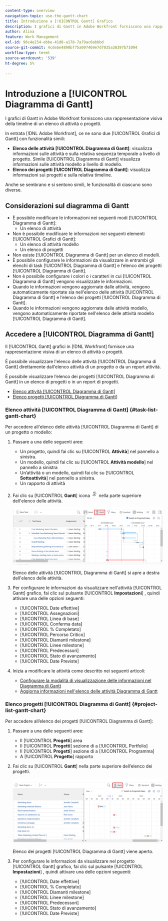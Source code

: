 ```yaml
---
content-type: overview
navigation-topic: use-the-gantt-chart
title: Introduzione a [!UICONTROL Gantt] Grafico
description: I grafici di Gantt in Adobe Workfront forniscono una rappresentazione visiva della timeline di un elenco di attività o progetti.
author: Alina
feature: Work Management
exl-id: 96c4e254-ebbe-41d8-a178-7a79ac0abbbd
source-git-commit: 4cdebe4890b775a097469e7d7035a38397b71094
workflow-type: tm+mt
source-wordcount: '539'
ht-degree: 5%

---
```


# Introduzione a [!UICONTROL Diagramma di Gantt]

I grafici di Gantt in Adobe Workfront forniscono una rappresentazione visiva della timeline di un elenco di attività o progetti.

In entrata [!DNL Adobe Workfront], ce ne sono due [!UICONTROL Grafici di Gantt] con funzionalità simili:

* **Elenco delle attività [!UICONTROL Diagramma di Gantt]**: visualizza informazioni sulle attività e sulla relativa sequenza temporale a livello di progetto. Simile [!UICONTROL Diagramma di Gantt] visualizza informazioni sulle attività modello a livello di modello.
* **Elenco dei progetti [!UICONTROL Diagramma di Gantt]**: visualizza informazioni sui progetti e sulla relativa timeline.

Anche se sembrano e si sentono simili, le funzionalità di ciascuno sono diverse.

## Considerazioni sul diagramma di Gantt

* È possibile modificare le informazioni nei seguenti modi [!UICONTROL Diagramma di Gantt]:
   * Un elenco di attività
* Non è possibile modificare le informazioni nei seguenti elementi [!UICONTROL Grafici di Gantt]:
   * Un elenco di attività modello
   * Un elenco di progetti
* Non esiste [!UICONTROL Diagramma di Gantt] per un elenco di modelli.
* È possibile configurare le informazioni da visualizzare in entrambi gli elenchi di task [!UICONTROL Diagramma di Gantt] e l’elenco dei progetti [!UICONTROL Diagramma di Gantt].
* Non è possibile configurare i colori o i caratteri in cui [!UICONTROL Diagramma di Gantt] vengono visualizzate le informazioni.
* Quando le informazioni vengono aggiornate dalle attività, vengono automaticamente riportate sia nell&#39;elenco delle attività [!UICONTROL Diagramma di Gantt] e l’elenco dei progetti [!UICONTROL Diagramma di Gantt].
* Quando le informazioni vengono aggiornate dalle attività modello, vengono automaticamente riportate nell&#39;elenco delle attività modello [!UICONTROL Diagramma di Gantt].

## Accedere a [!UICONTROL Diagramma di Gantt]

Il [!UICONTROL Gantt] grafici in [!DNL Workfront]  fornisce una rappresentazione visiva di un elenco di attività o progetti.

È possibile visualizzare l&#39;elenco delle attività [!UICONTROL Diagramma di Gantt] direttamente dall&#39;elenco attività di un progetto o da un report attività.

È possibile visualizzare l’elenco dei progetti [!UICONTROL Diagramma di Gantt] in un elenco di progetti o in un report di progetti.

* [Elenco attività [!UICONTROL Diagramma di Gantt]](#task-list-gantt-chart)
* [Elenco progetti [!UICONTROL Diagramma di Gantt]](#project-list-gantt-chart)

### Elenco attività [!UICONTROL Diagramma di Gantt] {#task-list-gantt-chart}

<!--The task list [!UICONTROL Gantt Chart] is accessible in the following areas:

* In a Project

   * [!UICONTROL Tasks] section
   * [!UICONTROL Subtasks] section of a task

* In a [!UICONTROL Template]

* In a [!UICONTROL Task] report-->

Per accedere all&#39;elenco delle attività [!UICONTROL Diagramma di Gantt] di un progetto o modello:

1. Passare a una delle seguenti aree:

   * Un progetto, quindi fai clic su [!UICONTROL **Attività**] nel pannello a sinistra.
   * Un modello, quindi fai clic su [!UICONTROL **Attività modello**] nel pannello a sinistra
   * Un’attività o un modello, quindi fai clic su [!UICONTROL **Sottoattività**] nel pannello a sinistra.
   * Un rapporto di attività

1. Fai clic su [!UICONTROL **Gantt**] icona ![](assets/gantt-icon-nwe.png) nella parte superiore dell&#39;elenco delle attività.

   ![](assets/task-list-gantt.png)

   Elenco delle attività [!UICONTROL Diagramma di Gantt] si apre a destra dell&#39;elenco delle attività.

1. Per configurare le informazioni da visualizzare nell&#39;attività [!UICONTROL Gantt] grafico, fai clic sul pulsante [!UICONTROL **Impostazioni**] , quindi attivare una delle opzioni seguenti:

   * [!UICONTROL Date effettive]
   * [!UICONTROL Assegnazioni]
   * [!UICONTROL Linea di base]
   * [!UICONTROL Conferma data]
   * [!UICONTROL % Completato]
   * [!UICONTROL Percorso Critico]
   * [!UICONTROL Diamanti milestone]
   * [!UICONTROL Linee milestone]
   * [!UICONTROL Predecessori]
   * [!UICONTROL Stato di avanzamento]
   * [!UICONTROL Date Previste]

1. Inizia a modificare le attività come descritto nei seguenti articoli:

   * [Configurare la modalità di visualizzazione delle informazioni nel Diagramma di Gantt](../use-the-gantt-chart/configure-info-on-gantt-chart.md)
   * [Aggiorna informazioni nell&#39;elenco delle attività Diagramma di Gantt](../use-the-gantt-chart/update-info-task-list-gantt.md)

### Elenco progetti [!UICONTROL Diagramma di Gantt] {#project-list-gantt-chart}

<!--The project list [!UICONTROL Gantt Chart] is accessible in the following areas:

* In the [!UICONTROL Projects] area
* In the [!UICONTROL Projects] section of a [!UICONTROL Portfolio]
* In the [!UICONTROL Projects] section of a [!UICONTROL Program]
* In a [!UICONTROL Project] report-->

Per accedere all’elenco dei progetti [!UICONTROL Diagramma di Gantt]:

1. Passare a una delle seguenti aree:

   * Il [!UICONTROL **Progetti**] area
   * Il [!UICONTROL **Progetti**] sezione di a [!UICONTROL Portfolio]
   * Il [!UICONTROL **Progetti**] sezione di a [!UICONTROL Programma]
   * A [!UICONTROL **Progetto**] rapporto

1. Fai clic su [!UICONTROL **Gantt**] nella parte superiore dell’elenco dei progetti.

   ![](assets/project-list-gantt.png)

   Elenco dei progetti [!UICONTROL Diagramma di Gantt] viene aperto.

1. Per configurare le informazioni da visualizzare nel progetto [!UICONTROL Gantt] grafico, fai clic sul pulsante [!UICONTROL **Impostazioni**] , quindi attivare una delle opzioni seguenti:

   * [!UICONTROL Date effettive]
   * [!UICONTROL % Completato]
   * [!UICONTROL Diamanti milestone]
   * [!UICONTROL Linee milestone]
   * [!UICONTROL Predecessori]
   * [!UICONTROL Stato di avanzamento]
   * [!UICONTROL Date Previste]
